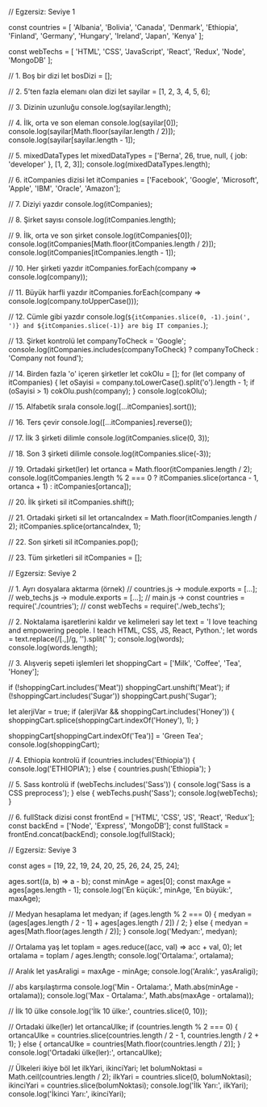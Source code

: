 // Egzersiz: Seviye 1

const countries = [
  'Albania', 'Bolivia', 'Canada', 'Denmark', 'Ethiopia',
  'Finland', 'Germany', 'Hungary', 'Ireland', 'Japan', 'Kenya'
];

const webTechs = [
  'HTML', 'CSS', 'JavaScript', 'React', 'Redux', 'Node', 'MongoDB'
];

// 1. Boş bir dizi
let bosDizi = [];

// 2. 5'ten fazla elemanı olan dizi
let sayilar = [1, 2, 3, 4, 5, 6];

// 3. Dizinin uzunluğu
console.log(sayilar.length);

// 4. İlk, orta ve son eleman
console.log(sayilar[0]);
console.log(sayilar[Math.floor(sayilar.length / 2)]);
console.log(sayilar[sayilar.length - 1]);

// 5. mixedDataTypes
let mixedDataTypes = ['Berna', 26, true, null, { job: 'developer' }, [1, 2, 3]];
console.log(mixedDataTypes.length);

// 6. itCompanies dizisi
let itCompanies = ['Facebook', 'Google', 'Microsoft', 'Apple', 'IBM', 'Oracle', 'Amazon'];

// 7. Diziyi yazdır
console.log(itCompanies);

// 8. Şirket sayısı
console.log(itCompanies.length);

// 9. İlk, orta ve son şirket
console.log(itCompanies[0]);
console.log(itCompanies[Math.floor(itCompanies.length / 2)]);
console.log(itCompanies[itCompanies.length - 1]);

// 10. Her şirketi yazdır
itCompanies.forEach(company => console.log(company));

// 11. Büyük harfli yazdır
itCompanies.forEach(company => console.log(company.toUpperCase()));

// 12. Cümle gibi yazdır
console.log(`${itCompanies.slice(0, -1).join(', ')} and ${itCompanies.slice(-1)} are big IT companies.`);

// 13. Şirket kontrolü
let companyToCheck = 'Google';
console.log(itCompanies.includes(companyToCheck) ? companyToCheck : 'Company not found');

// 14. Birden fazla 'o' içeren şirketler
let cokOlu = [];
for (let company of itCompanies) {
  let oSayisi = company.toLowerCase().split('o').length - 1;
  if (oSayisi > 1) cokOlu.push(company);
}
console.log(cokOlu);

// 15. Alfabetik sırala
console.log([...itCompanies].sort());

// 16. Ters çevir
console.log([...itCompanies].reverse());

// 17. İlk 3 şirketi dilimle
console.log(itCompanies.slice(0, 3));

// 18. Son 3 şirketi dilimle
console.log(itCompanies.slice(-3));

// 19. Ortadaki şirket(ler)
let ortanca = Math.floor(itCompanies.length / 2);
console.log(itCompanies.length % 2 === 0 ? itCompanies.slice(ortanca - 1, ortanca + 1) : itCompanies[ortanca]);

// 20. İlk şirketi sil
itCompanies.shift();

// 21. Ortadaki şirketi sil
let ortancaIndex = Math.floor(itCompanies.length / 2);
itCompanies.splice(ortancaIndex, 1);

// 22. Son şirketi sil
itCompanies.pop();

// 23. Tüm şirketleri sil
itCompanies = [];

// Egzersiz: Seviye 2

// 1. Ayrı dosyalara aktarma (örnek)
// countries.js -> module.exports = [...];
// web_techs.js -> module.exports = [...];
// main.js -> const countries = require('./countries');
//            const webTechs = require('./web_techs');

// 2. Noktalama işaretlerini kaldır ve kelimeleri say
let text = 'I love teaching and empowering people. I teach HTML, CSS, JS, React, Python.';
let words = text.replace(/[.,]/g, '').split(' ');
console.log(words);
console.log(words.length);

// 3. Alışveriş sepeti işlemleri
let shoppingCart = ['Milk', 'Coffee', 'Tea', 'Honey'];

if (!shoppingCart.includes('Meat')) shoppingCart.unshift('Meat');
if (!shoppingCart.includes('Sugar')) shoppingCart.push('Sugar');

let alerjiVar = true;
if (alerjiVar && shoppingCart.includes('Honey')) {
  shoppingCart.splice(shoppingCart.indexOf('Honey'), 1);
}

shoppingCart[shoppingCart.indexOf('Tea')] = 'Green Tea';
console.log(shoppingCart);

// 4. Ethiopia kontrolü
if (countries.includes('Ethiopia')) {
  console.log('ETHIOPIA');
} else {
  countries.push('Ethiopia');
}

// 5. Sass kontrolü
if (webTechs.includes('Sass')) {
  console.log('Sass is a CSS preprocess');
} else {
  webTechs.push('Sass');
  console.log(webTechs);
}

// 6. fullStack dizisi
const frontEnd = ['HTML', 'CSS', 'JS', 'React', 'Redux'];
const backEnd = ['Node', 'Express', 'MongoDB'];
const fullStack = frontEnd.concat(backEnd);
console.log(fullStack);

// Egzersiz: Seviye 3

const ages = [19, 22, 19, 24, 20, 25, 26, 24, 25, 24];

ages.sort((a, b) => a - b);
const minAge = ages[0];
const maxAge = ages[ages.length - 1];
console.log('En küçük:', minAge, 'En büyük:', maxAge);

// Medyan hesaplama
let medyan;
if (ages.length % 2 === 0) {
  medyan = (ages[ages.length / 2 - 1] + ages[ages.length / 2]) / 2;
} else {
  medyan = ages[Math.floor(ages.length / 2)];
}
console.log('Medyan:', medyan);

// Ortalama yaş
let toplam = ages.reduce((acc, val) => acc + val, 0);
let ortalama = toplam / ages.length;
console.log('Ortalama:', ortalama);

// Aralık
let yasAraligi = maxAge - minAge;
console.log('Aralık:', yasAraligi);

// abs karşılaştırma
console.log('Min - Ortalama:', Math.abs(minAge - ortalama));
console.log('Max - Ortalama:', Math.abs(maxAge - ortalama));

// İlk 10 ülke
console.log('İlk 10 ülke:', countries.slice(0, 10));

// Ortadaki ülke(ler)
let ortancaUlke;
if (countries.length % 2 === 0) {
  ortancaUlke = countries.slice(countries.length / 2 - 1, countries.length / 2 + 1);
} else {
  ortancaUlke = countries[Math.floor(countries.length / 2)];
}
console.log('Ortadaki ülke(ler):', ortancaUlke);

// Ülkeleri ikiye böl
let ilkYari, ikinciYari;
let bolumNoktasi = Math.ceil(countries.length / 2);
ilkYari = countries.slice(0, bolumNoktasi);
ikinciYari = countries.slice(bolumNoktasi);
console.log('İlk Yarı:', ilkYari);
console.log('İkinci Yarı:', ikinciYari);
